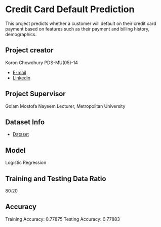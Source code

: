 
# Credit Card Default Prediction

This project predicts whether a customer will default on their credit card payment based on features such as their payment and billing history, demographics.



## Project creator
Koron Chowdhury 
PDS-MU(05)-14
- [E-mail](koron105mu@gmail.com)
- [Linkedin](linkedin.com/in/koron-chowdhury-55140122b)



## Project Supervisor 
Golam Mostofa Nayeem
Lecturer, Metropolitan University
## Dataset Info

 - [Dataset](https://www.kaggle.com/datasets/uciml/default-of-credit-card-clients-dataset)


## Model
Logistic Regression
## Training and Testing Data Ratio

80:20
## Accuracy
Training Accuracy: 0.77875 Testing Accuracy: 0.77883